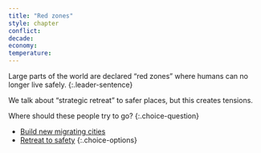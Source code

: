 ```yaml
---
title: "Red zones"
style: chapter
conflict: 
decade: 
economy: 
temperature: 
---
```


Large parts of the world are declared “red zones” where humans can no longer live safely. 
{:.leader-sentence}

We talk about “strategic retreat” to safer places, but this creates tensions.

Where should these people try to go?
{:.choice-question}

- [Build new migrating cities](chapter_migratory-cities.html)
- [Retreat to safety](chapter_local-conflicts.html)
{:.choice-options}
